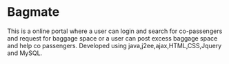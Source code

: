 # Bagmate
This is a online portal where a user can login and search for co-passengers and request for baggage space or a  user can post excess baggage space and help co passengers.
Developed using java,j2ee,ajax,HTML,CSS,Jquery and MySQL.
